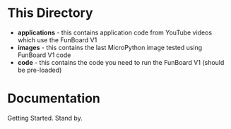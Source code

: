 # This Directory

- **applications** - this contains application code from YouTube videos which use the FunBoard V1
- **images** - this contains the last MicroPython image tested using FunBoard V1 code
- **code** - this contains the code you need to run the FunBoard V1 (should be pre-loaded)

# Documentation

Getting Started. Stand by.
